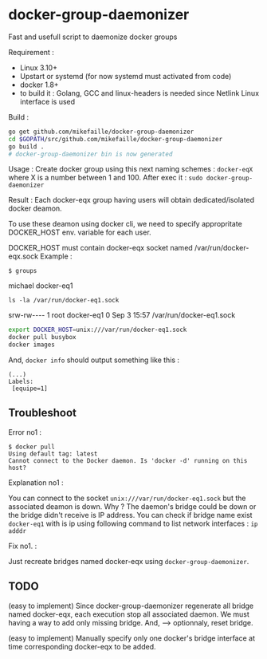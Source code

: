 # docker-group-daemonizer
Fast and usefull script to daemonize docker groups

Requirement : 
- Linux 3.10+
- Upstart or systemd (for now systemd must activated from code)
- docker 1.8+
- to build it : Golang, GCC and linux-headers is needed since Netlink Linux interface is used


Build : 
  
  ```bash
  go get github.com/mikefaille/docker-group-daemonizer
  cd $GOPATH/src/github.com/mikefaille/docker-group-daemonizer
  go build .
  # docker-group-daemonizer bin is now generated
  ```

Usage : 
  Create docker group using this next naming schemes : `docker-eqX`
  where X is a number between 1 and 100. After exec it : `sudo docker-group-daemonizer`
 
Result : 
Each docker-eqx group having users will obtain dedicated/isolated docker deamon.

To use these deamon using docker cli, we need to specify appropritate DOCKER_HOST env. variable for each user.

DOCKER_HOST must contain docker-eqx socket named /var/run/docker-eqx.sock
Example : 

`$ groups`

michael docker-eq1

`ls -la /var/run/docker-eq1.sock`

srw-rw---- 1 root docker-eq1 0 Sep  3 15:57 /var/run/docker-eq1.sock

```bash
export DOCKER_HOST=unix:///var/run/docker-eq1.sock
docker pull busybox
docker images
```

And, `docker info` should output something like this : 
```
(...)
Labels:
 [equipe=1]
```

## Troubleshoot

Error no1 : 

```
$ docker pull 
Using default tag: latest
Cannot connect to the Docker daemon. Is 'docker -d' running on this host?
```

Explanation no1 :

You can connect to the socket `unix:///var/run/docker-eq1.sock` but the associated deamon is down. Why ? The daemon's bridge could be down or the bridge didn't receive is IP address. You can check if bridge name exist `docker-eq1` with is ip using following command to list network interfaces : `ip adddr`

Fix no1. :

Just recreate bridges named docker-eqx using `docker-group-daemonizer`.


## TODO

(easy to implement) Since docker-group-daemonizer regenerate all bridge named docker-eqx, each execution stop all associated daemon. We must having a way to add only missing bridge. And, --> optionnaly, reset bridge. 

(easy to implement) Manually specify only one docker's bridge interface at time corresponding docker-eqx to be added.
